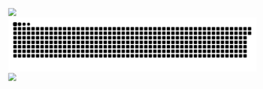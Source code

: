 <DOCTYPE html>
<html>
  <head>
    <meta charset = "UTF-8">
    
  </head>
  <body>
    <img src = "https://cdn-icons-png.flaticon.com/128/143/143655.png" width = 50>
    <img src = "github-contribution-grid-snake-dark.svg" alt = "Змейка">
    <img src="https://camo.githubusercontent.com/fcb2c18c0beeea8284e6403b5ebdc92f507e36767ecc79a9a131ed6fd0e33202/68747470733a2f2f6769746875622d70726f66696c652d74726f7068792e76657263656c2e6170702f3f757365726e616d653d466c6f777365616c267468656d653d7261646963616c266e6f2d6672616d653d74727565266e6f2d62673d74727565266d617267696e2d773d34" data-canonical-src="https://github-profile-trophy.vercel.app/?username=Igor5956&amp;theme=radical&amp;no-frame=true&amp;no-bg=true&amp;margin-w=4" style="max-width: 100%;">
  </body>
</html>

